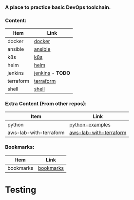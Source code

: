 ###  A place to practice basic DevOps toolchain.
### Content:
| Item | Link |
|------|-----|
| docker | [docker](./docker/)|
| ansible | [ansible](./ansible/)|
| k8s | [k8s](./k8s/)|
| helm | [helm](./helm/)|
| jenkins | [jenkins](./jenkins/) - **TODO**|
| terraform | [terraform](./terraform/)|
| shell | [shell](./shell/)|

### Extra Content (From other repos):
| Item | Link |
|------|-----|
| python | [python-examples](https://github.com/tungbq/python-examples)|
| aws-lab-with-terraform | [aws-lab-with-terraform](https://github.com/tungbq/aws-lab-with-terraform)|

### Bookmarks:
| Item | Link |
|------|-----|
| bookmarks | [bookmarks](https://github.com/tungbq/bookmarks)|

# Testing
